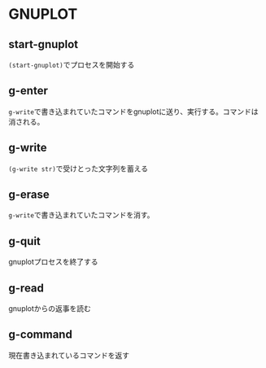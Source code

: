 # GNUPLOT

## start-gnuplot 

`(start-gnuplot)`でプロセスを開始する

## g-enter 
`g-write`で書き込まれていたコマンドをgnuplotに送り、実行する。コマンドは消される。

## g-write 
`(g-write str)`で受けとった文字列を蓄える

## g-erase
`g-write`で書き込まれていたコマンドを消す。

## g-quit 
gnuplotプロセスを終了する

## g-read
gnuplotからの返事を読む

## g-command
現在書き込まれているコマンドを返す

